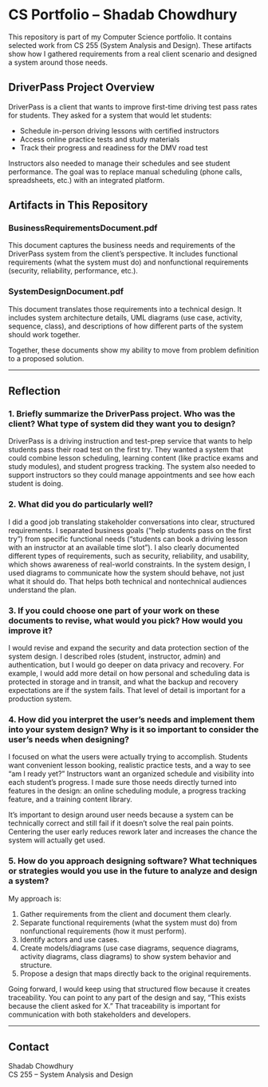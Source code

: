# CS Portfolio – Shadab Chowdhury

This repository is part of my Computer Science portfolio. It contains selected work from CS 255 (System Analysis and Design). These artifacts show how I gathered requirements from a real client scenario and designed a system around those needs.

## DriverPass Project Overview

DriverPass is a client that wants to improve first-time driving test pass rates for students. They asked for a system that would let students:
- Schedule in-person driving lessons with certified instructors
- Access online practice tests and study materials
- Track their progress and readiness for the DMV road test

Instructors also needed to manage their schedules and see student performance. The goal was to replace manual scheduling (phone calls, spreadsheets, etc.) with an integrated platform.

## Artifacts in This Repository

### BusinessRequirementsDocument.pdf  
This document captures the business needs and requirements of the DriverPass system from the client’s perspective. It includes functional requirements (what the system must do) and nonfunctional requirements (security, reliability, performance, etc.).

### SystemDesignDocument.pdf  
This document translates those requirements into a technical design. It includes system architecture details, UML diagrams (use case, activity, sequence, class), and descriptions of how different parts of the system should work together.

Together, these documents show my ability to move from problem definition to a proposed solution.

---

## Reflection

### 1. Briefly summarize the DriverPass project. Who was the client? What type of system did they want you to design?
DriverPass is a driving instruction and test-prep service that wants to help students pass their road test on the first try. They wanted a system that could combine lesson scheduling, learning content (like practice exams and study modules), and student progress tracking. The system also needed to support instructors so they could manage appointments and see how each student is doing.

### 2. What did you do particularly well?
I did a good job translating stakeholder conversations into clear, structured requirements. I separated business goals (“help students pass on the first try”) from specific functional needs (“students can book a driving lesson with an instructor at an available time slot”). I also clearly documented different types of requirements, such as security, reliability, and usability, which shows awareness of real-world constraints. In the system design, I used diagrams to communicate how the system should behave, not just what it should do. That helps both technical and nontechnical audiences understand the plan.

### 3. If you could choose one part of your work on these documents to revise, what would you pick? How would you improve it?
I would revise and expand the security and data protection section of the system design. I described roles (student, instructor, admin) and authentication, but I would go deeper on data privacy and recovery. For example, I would add more detail on how personal and scheduling data is protected in storage and in transit, and what the backup and recovery expectations are if the system fails. That level of detail is important for a production system.

### 4. How did you interpret the user’s needs and implement them into your system design? Why is it so important to consider the user’s needs when designing?
I focused on what the users were actually trying to accomplish. Students want convenient lesson booking, realistic practice tests, and a way to see “am I ready yet?” Instructors want an organized schedule and visibility into each student’s progress. I made sure those needs directly turned into features in the design: an online scheduling module, a progress tracking feature, and a training content library.

It’s important to design around user needs because a system can be technically correct and still fail if it doesn’t solve the real pain points. Centering the user early reduces rework later and increases the chance the system will actually get used.

### 5. How do you approach designing software? What techniques or strategies would you use in the future to analyze and design a system?
My approach is:
1. Gather requirements from the client and document them clearly.
2. Separate functional requirements (what the system must do) from nonfunctional requirements (how it must perform).
3. Identify actors and use cases.
4. Create models/diagrams (use case diagrams, sequence diagrams, activity diagrams, class diagrams) to show system behavior and structure.
5. Propose a design that maps directly back to the original requirements.

Going forward, I would keep using that structured flow because it creates traceability. You can point to any part of the design and say, “This exists because the client asked for X.” That traceability is important for communication with both stakeholders and developers.

---

## Contact

Shadab Chowdhury  
CS 255 – System Analysis and Design
